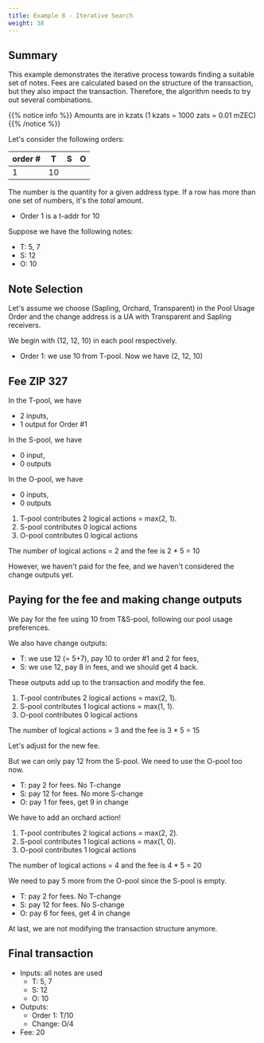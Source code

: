 ```yaml
---
title: Example 8 - Iterative Search
weight: 38
---
```


## Summary

This example demonstrates the iterative process towards finding a suitable
set of notes. Fees are calculated based on the structure of the transaction,
but they also impact the transaction. Therefore, the algorithm needs
to try out several combinations.

{{% notice info %}}
Amounts are in kzats (1 kzats = 1000 zats = 0.01 mZEC)
{{% /notice %}}

Let's consider the following orders:

| order # | T  | S  | O  |
|---------|----|----|----|
| 1       | 10 |    |    |

The number is the quantity for a given address type. 
If a row has more than one set of numbers, it's the *total* amount.

- Order 1 is a t-addr for 10

Suppose we have the following notes:

- T: 5, 7
- S: 12
- O: 10

## Note Selection 
Let's assume we choose (Sapling, Orchard, Transparent) in the Pool Usage Order
and the change address is a UA with Transparent and Sapling receivers.

We begin with (12, 12, 10) in each pool respectively.

- Order 1: we use 10 from T-pool. Now we have (2, 12, 10)

## Fee ZIP 327

In the T-pool, we have
- 2 inputs,
- 1 output for Order #1

In the S-pool, we have
- 0 input,
- 0 outputs

In the O-pool, we have
- 0 inputs,
- 0 outputs

1. T-pool contributes 2 logical actions = max(2, 1).
2. S-pool contributes 0 logical actions
3. O-pool contributes 0 logical actions

The number of logical actions = 2 and the fee is 2 * 5 = 10

However, we haven't paid for the fee, and we haven't considered the change outputs yet.

## Paying for the fee and making change outputs

We pay for the fee using 10 from T&S-pool, following our pool usage
preferences.

We also have change outputs:
- T: we use 12 (= 5+7), pay 10 to order #1 and 2 for fees,
- S: we use 12, pay 8 in fees, and we should get 4 back.

These outputs add up to the transaction and modify the fee.

1. T-pool contributes 2 logical actions = max(2, 1).
2. S-pool contributes 1 logical actions = max(1, 1).
3. O-pool contributes 0 logical actions
   
The number of logical actions = 3 and the fee is 3 * 5 = 15

Let's adjust for the new fee.

But we can only pay 12 from the S-pool. We need to use the O-pool too now.

- T: pay 2 for fees. No T-change
- S: pay 12 for fees. No more S-change
- O: pay 1 for fees, get 9 in change

We have to add an orchard action!

1. T-pool contributes 2 logical actions = max(2, 2).
2. S-pool contributes 1 logical actions = max(1, 0).
3. O-pool contributes 1 logical actions

The number of logical actions = 4 and the fee is 4 * 5 = 20

We need to pay 5 more from the O-pool since the S-pool is empty.
- T: pay 2 for fees. No T-change
- S: pay 12 for fees. No S-change
- O: pay 6 for fees, get 4 in change

At last, we are not modifying the transaction structure anymore.

## Final transaction

- Inputs: all notes are used
  - T: 5, 7
  - S: 12
  - O: 10
- Outputs:
  - Order 1: T/10
  - Change: O/4
- Fee: 20




